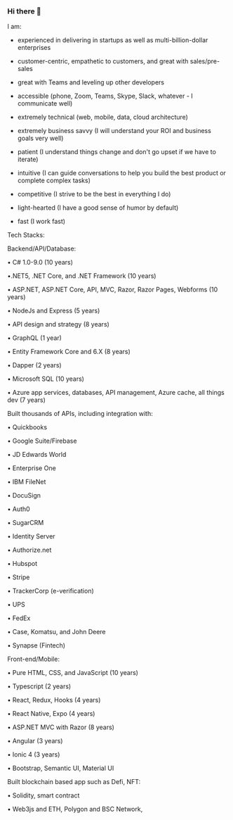 ### Hi there 👋

<!--
**astilbe-lab/astilbe-lab** is a ✨ _special_ ✨ repository because its `README.md` (this file) appears on your GitHub profile.

Here are some ideas to get you started:

- 🔭 I’m currently working on ...
- 🌱 I’m currently learning ...
- 👯 I’m looking to collaborate on ...
- 🤔 I’m looking for help with ...
- 💬 Ask me about ...
- 📫 How to reach me: ...
- 😄 Pronouns: ...
- ⚡ Fun fact: ...
-->
I am:

- experienced in delivering in startups as well as multi-billion-dollar enterprises

- customer-centric, empathetic to customers, and great with sales/pre-sales

- great with Teams and leveling up other developers

- accessible (phone, Zoom, Teams, Skype, Slack, whatever - I communicate well)

- extremely technical (web, mobile, data, cloud architecture)

- extremely business savvy (I will understand your ROI and business goals very well)

- patient (I understand things change and don't go upset if we have to iterate)

- intuitive (I can guide conversations to help you build the best product or complete complex tasks)

- competitive (I strive to be the best in everything I do)

- light-hearted (I have a good sense of humor by default)

- fast (I work fast)

Tech Stacks:

Backend/API/Database:

• C# 1.0-9.0 (10 years)

•.NET5, .NET Core, and .NET Framework (10 years)

• ASP.NET, ASP.NET Core, API, MVC, Razor, Razor Pages, Webforms (10 years)

• NodeJs and Express (5 years)

• API design and strategy (8 years)

• GraphQL (1 year)

• Entity Framework Core and 6.X (8 years)

• Dapper (2 years)

• Microsoft SQL (10 years)

• Azure app services, databases, API management, Azure cache, all things dev (7 years)


Built thousands of APIs, including integration with:

• Quickbooks

• Google Suite/Firebase

• JD Edwards World

• Enterprise One

• IBM FileNet

• DocuSign

• Auth0

• SugarCRM

• Identity Server

• Authorize.net

• Hubspot

• Stripe

• TrackerCorp (e-verification)

• UPS

• FedEx

• Case, Komatsu, and John Deere

• Synapse (Fintech)

Front-end/Mobile:

• Pure HTML, CSS, and JavaScript (10 years)

• Typescript (2 years)

• React, Redux, Hooks (4 years)

• React Native, Expo (4 years)

• ASP.NET MVC with Razor (8 years)

• Angular (3 years)

• Ionic 4 (3 years)

• Bootstrap, Semantic UI, Material UI

Built blockchain based app such as Defi, NFT:

• Solidity, smart contract

• Web3js and ETH, Polygon and BSC Network, 

